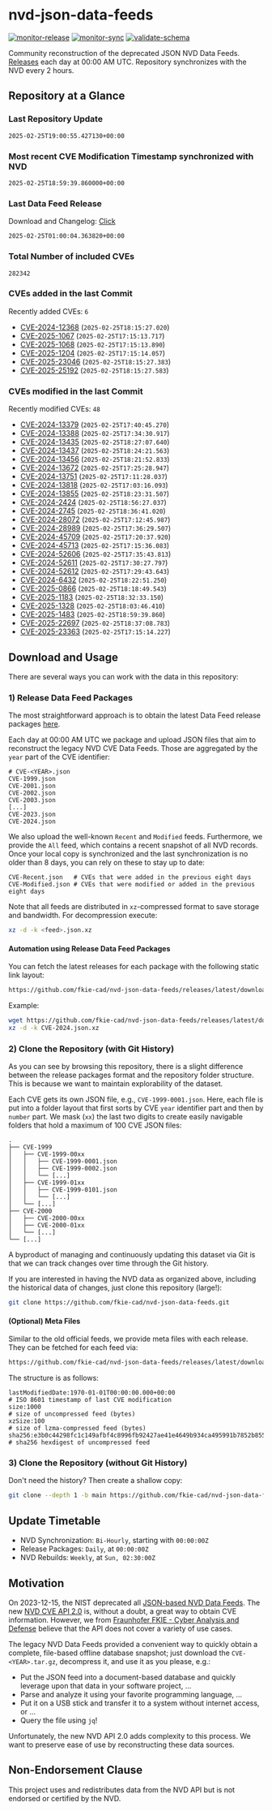# nvd-json-data-feeds

[![monitor-release](https://github.com/fkie-cad/nvd-json-data-feeds/actions/workflows/monitor_release.yml/badge.svg)](https://github.com/fkie-cad/nvd-json-data-feeds/actions/workflows/monitor_release.yml)
[![monitor-sync](https://github.com/fkie-cad/nvd-json-data-feeds/actions/workflows/monitor_sync.yml/badge.svg)](https://github.com/fkie-cad/nvd-json-data-feeds/actions/workflows/monitor_sync.yml)
[![validate-schema](https://github.com/fkie-cad/nvd-json-data-feeds/actions/workflows/validate_schema.yml/badge.svg)](https://github.com/fkie-cad/nvd-json-data-feeds/actions/workflows/validate_schema.yml)

Community reconstruction of the deprecated JSON NVD Data Feeds.
[Releases](https://github.com/fkie-cad/nvd-json-data-feeds/releases/latest) each day at 00:00 AM UTC.
Repository synchronizes with the NVD every 2 hours.

## Repository at a Glance

### Last Repository Update

```plain
2025-02-25T19:00:55.427130+00:00
```

### Most recent CVE Modification Timestamp synchronized with NVD

```plain
2025-02-25T18:59:39.860000+00:00
```

### Last Data Feed Release

Download and Changelog: [Click](https://github.com/fkie-cad/nvd-json-data-feeds/releases/latest)

```plain
2025-02-25T01:00:04.363820+00:00
```

### Total Number of included CVEs

```plain
282342
```

### CVEs added in the last Commit

Recently added CVEs: `6`

- [CVE-2024-12368](CVE-2024/CVE-2024-123xx/CVE-2024-12368.json) (`2025-02-25T18:15:27.020`)
- [CVE-2025-1067](CVE-2025/CVE-2025-10xx/CVE-2025-1067.json) (`2025-02-25T17:15:13.717`)
- [CVE-2025-1068](CVE-2025/CVE-2025-10xx/CVE-2025-1068.json) (`2025-02-25T17:15:13.890`)
- [CVE-2025-1204](CVE-2025/CVE-2025-12xx/CVE-2025-1204.json) (`2025-02-25T17:15:14.057`)
- [CVE-2025-23046](CVE-2025/CVE-2025-230xx/CVE-2025-23046.json) (`2025-02-25T18:15:27.383`)
- [CVE-2025-25192](CVE-2025/CVE-2025-251xx/CVE-2025-25192.json) (`2025-02-25T18:15:27.583`)


### CVEs modified in the last Commit

Recently modified CVEs: `48`

- [CVE-2024-13379](CVE-2024/CVE-2024-133xx/CVE-2024-13379.json) (`2025-02-25T17:40:45.270`)
- [CVE-2024-13388](CVE-2024/CVE-2024-133xx/CVE-2024-13388.json) (`2025-02-25T17:34:30.917`)
- [CVE-2024-13435](CVE-2024/CVE-2024-134xx/CVE-2024-13435.json) (`2025-02-25T18:27:07.640`)
- [CVE-2024-13437](CVE-2024/CVE-2024-134xx/CVE-2024-13437.json) (`2025-02-25T18:24:21.563`)
- [CVE-2024-13456](CVE-2024/CVE-2024-134xx/CVE-2024-13456.json) (`2025-02-25T18:21:52.833`)
- [CVE-2024-13672](CVE-2024/CVE-2024-136xx/CVE-2024-13672.json) (`2025-02-25T17:25:28.947`)
- [CVE-2024-13751](CVE-2024/CVE-2024-137xx/CVE-2024-13751.json) (`2025-02-25T17:11:28.037`)
- [CVE-2024-13818](CVE-2024/CVE-2024-138xx/CVE-2024-13818.json) (`2025-02-25T17:03:16.093`)
- [CVE-2024-13855](CVE-2024/CVE-2024-138xx/CVE-2024-13855.json) (`2025-02-25T18:23:31.507`)
- [CVE-2024-2424](CVE-2024/CVE-2024-24xx/CVE-2024-2424.json) (`2025-02-25T18:56:27.037`)
- [CVE-2024-2745](CVE-2024/CVE-2024-27xx/CVE-2024-2745.json) (`2025-02-25T18:36:41.020`)
- [CVE-2024-28072](CVE-2024/CVE-2024-280xx/CVE-2024-28072.json) (`2025-02-25T17:12:45.987`)
- [CVE-2024-28989](CVE-2024/CVE-2024-289xx/CVE-2024-28989.json) (`2025-02-25T17:36:29.507`)
- [CVE-2024-45709](CVE-2024/CVE-2024-457xx/CVE-2024-45709.json) (`2025-02-25T17:20:37.920`)
- [CVE-2024-45713](CVE-2024/CVE-2024-457xx/CVE-2024-45713.json) (`2025-02-25T17:15:36.083`)
- [CVE-2024-52606](CVE-2024/CVE-2024-526xx/CVE-2024-52606.json) (`2025-02-25T17:35:43.813`)
- [CVE-2024-52611](CVE-2024/CVE-2024-526xx/CVE-2024-52611.json) (`2025-02-25T17:30:27.797`)
- [CVE-2024-52612](CVE-2024/CVE-2024-526xx/CVE-2024-52612.json) (`2025-02-25T17:29:43.643`)
- [CVE-2024-6432](CVE-2024/CVE-2024-64xx/CVE-2024-6432.json) (`2025-02-25T18:22:51.250`)
- [CVE-2025-0866](CVE-2025/CVE-2025-08xx/CVE-2025-0866.json) (`2025-02-25T18:18:49.543`)
- [CVE-2025-1183](CVE-2025/CVE-2025-11xx/CVE-2025-1183.json) (`2025-02-25T18:32:33.150`)
- [CVE-2025-1328](CVE-2025/CVE-2025-13xx/CVE-2025-1328.json) (`2025-02-25T18:03:46.410`)
- [CVE-2025-1483](CVE-2025/CVE-2025-14xx/CVE-2025-1483.json) (`2025-02-25T18:59:39.860`)
- [CVE-2025-22697](CVE-2025/CVE-2025-226xx/CVE-2025-22697.json) (`2025-02-25T18:37:08.783`)
- [CVE-2025-23363](CVE-2025/CVE-2025-233xx/CVE-2025-23363.json) (`2025-02-25T17:15:14.227`)


## Download and Usage

There are several ways you can work with the data in this repository:

### 1) Release Data Feed Packages

The most straightforward approach is to obtain the latest Data Feed release packages [here](https://github.com/fkie-cad/nvd-json-data-feeds/releases/latest).

Each day at 00:00 AM UTC we package and upload JSON files that aim to reconstruct the legacy NVD CVE Data Feeds.
Those are aggregated by the `year` part of the CVE identifier:

```
# CVE-<YEAR>.json
CVE-1999.json
CVE-2001.json
CVE-2002.json
CVE-2003.json
[...]
CVE-2023.json
CVE-2024.json
```

We also upload the well-known `Recent` and `Modified` feeds.
Furthermore, we provide the `All` feed, which contains a recent snapshot of all NVD records.
Once your local copy is synchronized and the last synchronization is no older than 8 days, you can rely on these to stay up to date:

```plain
CVE-Recent.json   # CVEs that were added in the previous eight days
CVE-Modified.json # CVEs that were modified or added in the previous eight days
```

Note that all feeds are distributed in `xz`-compressed format to save storage and bandwidth.
For decompression execute:

```sh
xz -d -k <feed>.json.xz
```

#### Automation using Release Data Feed Packages

You can fetch the latest releases for each package with the following static link layout:

```sh
https://github.com/fkie-cad/nvd-json-data-feeds/releases/latest/download/CVE-<YEAR>.json.xz
```

Example:

```sh
wget https://github.com/fkie-cad/nvd-json-data-feeds/releases/latest/download/CVE-2024.json.xz
xz -d -k CVE-2024.json.xz
```

### 2) Clone the Repository (with Git History)

As you can see by browsing this repository, there is a slight difference between the release packages format and the repository folder structure.
This is because we want to maintain explorability of the dataset.

Each CVE gets its own JSON file, e.g., `CVE-1999-0001.json`.
Here, each file is put into a folder layout that first sorts by CVE `year` identifier part and then by `number` part.
We mask (`xx`) the last two digits to create easily navigable folders that hold a maximum of 100 CVE JSON files:

```plain
.
├── CVE-1999
│   ├── CVE-1999-00xx
│   │   ├── CVE-1999-0001.json
│   │   ├── CVE-1999-0002.json
│   │   └── [...]
│   ├── CVE-1999-01xx
│   │   ├── CVE-1999-0101.json
│   │   └── [...]
│   └── [...]
├── CVE-2000
│   ├── CVE-2000-00xx
│   ├── CVE-2000-01xx
│   └── [...]
└── [...]
```

A byproduct of managing and continuously updating this dataset via Git is that we can track changes over time through the Git history.

If you are interested in having the NVD data as organized above, including the historical data of changes, just clone this repository (large!):

```sh
git clone https://github.com/fkie-cad/nvd-json-data-feeds.git
```

#### (Optional) Meta Files

Similar to the old official feeds, we provide meta files with each release. They can be fetched for each feed via:

```sh
https://github.com/fkie-cad/nvd-json-data-feeds/releases/latest/download/CVE-<YEAR>.meta
```

The structure is as follows:

```plain
lastModifiedDate:1970-01-01T00:00:00.000+00:00                          # ISO 8601 timestamp of last CVE modification
size:1000                                                               # size of uncompressed feed (bytes)
xzSize:100                                                              # size of lzma-compressed feed (bytes)
sha256:e3b0c44298fc1c149afbf4c8996fb92427ae41e4649b934ca495991b7852b855 # sha256 hexdigest of uncompressed feed
```

### 3) Clone the Repository (without Git History)

Don't need the history? Then create a shallow copy:

```sh
git clone --depth 1 -b main https://github.com/fkie-cad/nvd-json-data-feeds.git
```


## Update Timetable

* NVD Synchronization: `Bi-Hourly`, starting with `00:00:00Z`
* Release Packages: `Daily`, at `00:00:00Z`
* NVD Rebuilds: `Weekly`, at `Sun, 02:30:00Z`


## Motivation

On 2023-12-15, the NIST deprecated all [JSON-based NVD Data Feeds](https://nvd.nist.gov/vuln/data-feeds#divRetirementBanner-1).
The new [NVD CVE API 2.0](https://nvd.nist.gov/developers/vulnerabilities) is, without a doubt, a great way to obtain CVE information.
However, we from [Fraunhofer FKIE - Cyber Analysis and Defense](https://www.fkie.fraunhofer.de/en/departments/cad.html) believe that the API does not cover a variety of use cases.

The legacy NVD Data Feeds provided a convenient way to quickly obtain a complete, file-based offline database snapshot; just download the `CVE-<YEAR>.tar.gz`, decompress it, and use it as you please, e.g.:

- Put the JSON feed into a document-based database and quickly leverage upon that data in your software project, ...
- Parse and analyze it using your favorite programming language, ...
- Put it on a USB stick and transfer it to a system without internet access, or ...
- Query the file using `jq`!

Unfortunately, the new NVD API 2.0 adds complexity to this process.
We want to preserve ease of use by reconstructing these data sources.

## Non-Endorsement Clause

This project uses and redistributes data from the NVD API but is not endorsed or certified by the NVD.